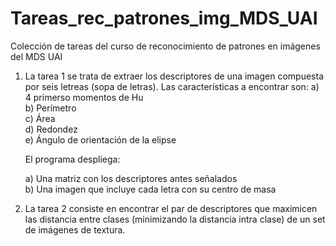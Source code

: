 # Tareas_rec_patrones_img_MDS_UAI
Colección de tareas del curso de reconocimiento de patrones en imágenes del MDS UAI

1. La tarea 1 se trata de extraer los descriptores de una imagen compuesta por seis letreas (sopa de letras).
    Las características a encontrar son:
    a) 4 primerso momentos de Hu  
    b) Perímetro  
    c) Área  
    d) Redondez  
    e) Ángulo de orientación de la elipse  

    El programa despliega:
    
    a) Una matriz con los descriptores antes señalados  
    b) Una imagen que incluye cada letra con su centro de masa

2. La tarea 2 consiste en encontrar el par de descriptores que maximicen las distancia entre clases (minimizando la distancia intra clase) de un set de imágenes de textura.
